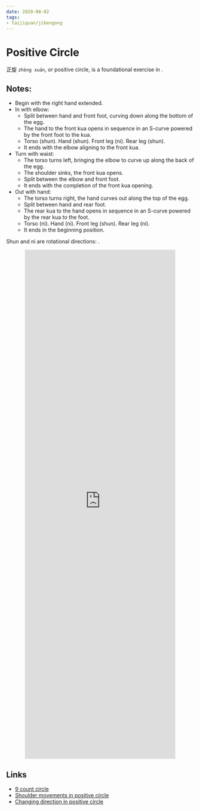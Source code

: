 ```yaml
---
date: 2020-08-02
tags:
- taijiquan/jibengong
---
```


# Positive Circle

正旋 `zhèng xuán`, or positive circle, is a foundational exercise in <practicalmethod>.

## Notes:

* Begin with the right hand extended.
* In with elbow:
  * Split between hand and front foot, curving down along the bottom of the egg.
  * The hand to the front kua opens in sequence in an S-curve powered by the front foot to the kua.
  * Torso (shun). Hand (shun). Front leg (ni). Rear leg (shun).
  * It ends with the elbow aligning to the front kua.
* Turn with waist:
  * The torso turns left, bringing the elbow to curve up along the back of the egg.
  * The shoulder sinks, the front kua opens.
  * Split between the elbow and front foot.
  * It ends with the completion of the front kua opening.
* Out with hand:
  * The torso turns right, the hand curves out along the top of the egg.
  * Split between hand and rear foot.
  * The rear kua to the hand opens in sequence in an S-curve powered by the rear kua to the foot.
  * Torso (ni). Hand (ni). Front leg (shun). Rear leg (ni).
  * It ends in the beginning position.

Shun and ni are rotational directions: <chanfa>.
  
<div style="text-align: center;"><iframe width="80%" height="35%" src="https://www.youtube.com/embed/CaEo-JPenQ8" frameborder="0" allow="accelerometer; autoplay; encrypted-media; gyroscope; picture-in-picture" allowfullscreen></iframe></div>

## Links
* [9 count circle](http://practicalmethod.com/2018/09/9-count-circle-online-video-trailer/)
* [Shoulder movements in positive circle](http://practicalmethod.com/2011/07/shoulder-movements-in-positive-circle-online-video-trailer/)
* [Changing direction in positive circle](http://practicalmethod.com/2014/02/changing-direction-in-positive-circle-online-video-trailer/)
